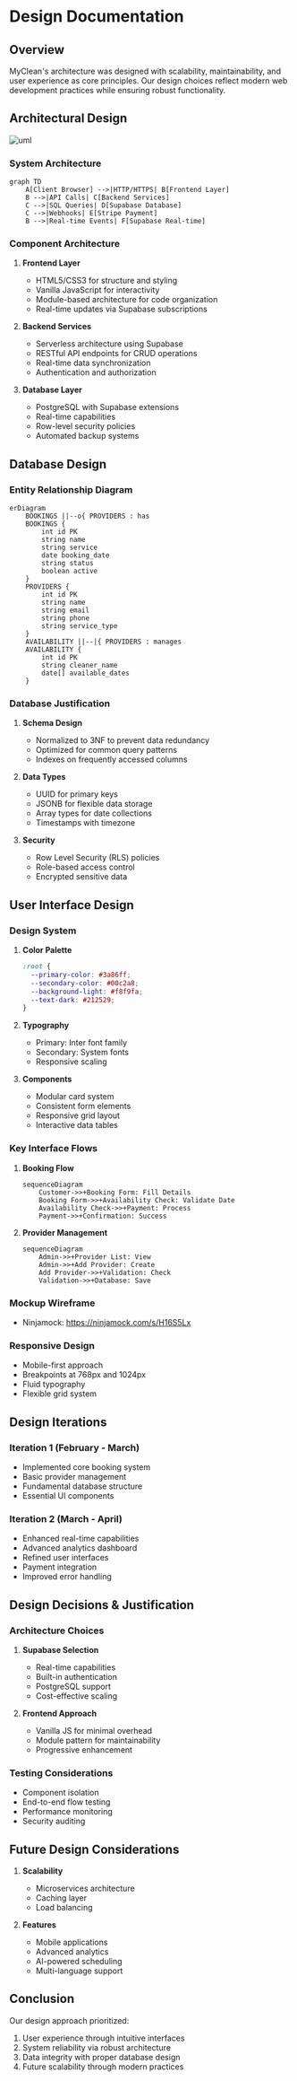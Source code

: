 # Design Documentation

## Overview
MyClean's architecture was designed with scalability, maintainability, and user experience as core principles. Our design choices reflect modern web development practices while ensuring robust functionality.

## Architectural Design
![uml](<img/architecture uml.png>)

### System Architecture
```mermaid
graph TD
    A[Client Browser] -->|HTTP/HTTPS| B[Frontend Layer]
    B -->|API Calls| C[Backend Services]
    C -->|SQL Queries| D[Supabase Database]
    C -->|Webhooks| E[Stripe Payment]
    B -->|Real-time Events| F[Supabase Real-time]
```

### Component Architecture
1. **Frontend Layer**
   - HTML5/CSS3 for structure and styling
   - Vanilla JavaScript for interactivity
   - Module-based architecture for code organization
   - Real-time updates via Supabase subscriptions

2. **Backend Services**
   - Serverless architecture using Supabase
   - RESTful API endpoints for CRUD operations
   - Real-time data synchronization
   - Authentication and authorization

3. **Database Layer**
   - PostgreSQL with Supabase extensions
   - Real-time capabilities
   - Row-level security policies
   - Automated backup systems

## Database Design

### Entity Relationship Diagram
```mermaid
erDiagram
    BOOKINGS ||--o{ PROVIDERS : has
    BOOKINGS {
        int id PK
        string name
        string service
        date booking_date
        string status
        boolean active
    }
    PROVIDERS {
        int id PK
        string name
        string email
        string phone
        string service_type
    }
    AVAILABILITY ||--|{ PROVIDERS : manages
    AVAILABILITY {
        int id PK
        string cleaner_name
        date[] available_dates
    }
```

### Database Justification
1. **Schema Design**
   - Normalized to 3NF to prevent data redundancy
   - Optimized for common query patterns
   - Indexes on frequently accessed columns

2. **Data Types**
   - UUID for primary keys
   - JSONB for flexible data storage
   - Array types for date collections
   - Timestamps with timezone

3. **Security**
   - Row Level Security (RLS) policies
   - Role-based access control
   - Encrypted sensitive data

## User Interface Design

### Design System
1. **Color Palette**
   ```css
   :root {
     --primary-color: #3a86ff;
     --secondary-color: #00c2a8;
     --background-light: #f8f9fa;
     --text-dark: #212529;
   }
   ```

2. **Typography**
   - Primary: Inter font family
   - Secondary: System fonts
   - Responsive scaling

3. **Components**
   - Modular card system
   - Consistent form elements
   - Responsive grid layout
   - Interactive data tables

### Key Interface Flows

1. **Booking Flow**
   ```mermaid
   sequenceDiagram
       Customer->>+Booking Form: Fill Details
       Booking Form->>+Availability Check: Validate Date
       Availability Check->>+Payment: Process
       Payment->>+Confirmation: Success
   ```

2. **Provider Management**
   ```mermaid
   sequenceDiagram
       Admin->>+Provider List: View
       Admin->>+Add Provider: Create
       Add Provider->>+Validation: Check
       Validation->>+Database: Save
   ```

### Mockup Wireframe
- Ninjamock: https://ninjamock.com/s/H16S5Lx

### Responsive Design
- Mobile-first approach
- Breakpoints at 768px and 1024px
- Fluid typography
- Flexible grid system

## Design Iterations

### Iteration 1 (February - March)
- Implemented core booking system
- Basic provider management
- Fundamental database structure
- Essential UI components

### Iteration 2 (March - April)
- Enhanced real-time capabilities
- Advanced analytics dashboard
- Refined user interfaces
- Payment integration
- Improved error handling

## Design Decisions & Justification

### Architecture Choices
1. **Supabase Selection**
   - Real-time capabilities
   - Built-in authentication
   - PostgreSQL support
   - Cost-effective scaling

2. **Frontend Approach**
   - Vanilla JS for minimal overhead
   - Module pattern for maintainability
   - Progressive enhancement

### Testing Considerations
- Component isolation
- End-to-end flow testing
- Performance monitoring
- Security auditing

## Future Design Considerations
1. **Scalability**
   - Microservices architecture
   - Caching layer
   - Load balancing

2. **Features**
   - Mobile applications
   - Advanced analytics
   - AI-powered scheduling
   - Multi-language support

## Conclusion
Our design approach prioritized:
1. User experience through intuitive interfaces
2. System reliability via robust architecture
3. Data integrity with proper database design
4. Future scalability through modern practices